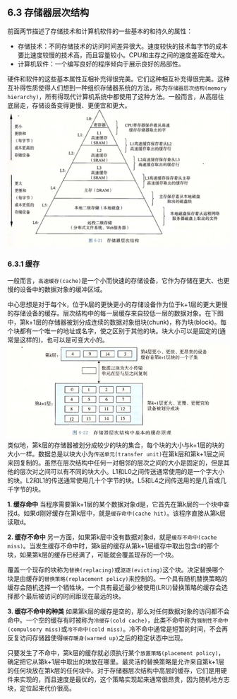 ## 6.3 存储器层次结构
前面两节描述了存储技术和计算机软件的一些基本的和持久的属性：
- 存储技术：不同存储技术的访问时间差异很大。速度较快的技术每字节的成本要比速度较慢的技术高，而且容量较小。CPU和主存之间的速度差距在增大。
- 计算机软件：一个编写良好的程序倾向于展示良好的局部性。

硬件和软件的这些基本属性互相补充得很完美。它们这种相互补充得很完美。这种互补得性质使得人们想到一种组织存储器系统的方法，称为`存储器层次结构(memory hierarchy)`，所有得现代计算机系统中都使用了这种方法。一般而言，从高层往底层走，存储设备变得更慢、更便宜和更大。
![](pic/6.3%20存储器层次结构/存储器层次结构.png)

### 6.3.1 缓存
一般而言，`高速缓存(cache)`是一个小而快速的存储设备，它作为存储在更大、也更慢的设备中的数据对象的缓冲区域。

中心思想是对于每个k，位于k层的更快更小的存储设备作为位于k+1层的更大更慢的存储设备的缓存。层次结构中的每一层缓存来自较低一层的数据对象。在下图中，第k+1层的存储器被划分成连续的数据对象组块(chunk)，称为块(block)。每个块都有一个唯一的地址或名字，使之区别于其他的块。块大小可以是固定的(通常是这样的)，也可以是可变大小的。
![](pic/6.3%20存储器层次结构/存储器缓存原理.png)
类似地，第k层的存储器被划分成较少的块的集合，每个块的大小与k+1层的块的大小一样。数据总是以块大小为`传送单元(transfer unit)`在第k层和第k+1层之间来回复制的。虽然在层次结构中任何一对相邻的层次之间的大小是固定的，但是其他的层次对之间可以有不同的块大小。L1和L0之间传送通常使用的是一个字大小的块。L2和L1的传送通常使用几十个字节的块。L5和L4之间传送用的是几百或几千字节的块。

**1. 缓存命中**
当程序需要第k+1层的某个数据对象d是，它首先在第k层的一个块中查找d。如果d刚好缓存在第k层中，就是`缓存命中(cache hit)`。该程序直接从第k层读取d。

**2. 缓存不命中**
另一方面，如果第k层中没有数据对象d，就是`缓存不命中(cache miss)`。当发生缓存不命中时，第k层的缓存从第k+1层缓存中取出包含d的那个块，如果第k层的缓存已经满了，可能就会覆盖现存的一个块。

覆盖一个现存的块称为`替换(replacing)`或`驱逐(evicting)`这个块。决定替换哪个块是由缓存的`替换策略(replacement policy)`来控制的。一个具有随机替换策略的缓存会随机选择一个牺牲块。一个具有最近最少被使用(LRU)替换策略的缓存会选择那个最后被访问的时间距现在最远的块。

**3. 缓存不命中的种类**
如果第k层的缓存是空的，那么对任何数据对象的访问都不会命中。一个空的缓存有时被称为`冷缓存(cold cache)`，此类不命中称为`强制性不命中(compulsory miss)`或`冷不命中(cold miss)`。冷不命中通常是短暂的时间，不会再反复访问存储器使得`缓存暖身(warmed up)`之后的稳定状态中出现。

只要发生了不命中，第k层的缓存就必须执行某个`放置策略(placement policy)`，确定把它从第k+1层中取出的块放在哪里。最灵活的替换策略是允许来自第k+1层的任何块放在第k层的任何块中。对于存储器层次结构中高层的缓存，它们是用硬件来实现的，而且速度是最优的，这个策略实现起来通常很昂贵，因为随机地方志块，定位起来代价很高。